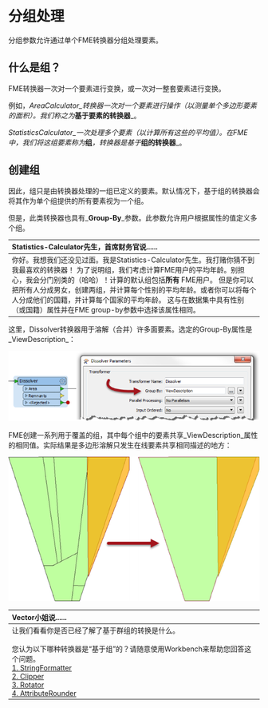 # 分组处理

分组参数允许通过单个FME转换器分组处理要素。

## 什么是组？

FME转换器一次对一个要素进行变换，或一次对一整套要素进行变换。

例如，_AreaCalculator_转换器一次对一个要素进行操作（以测量单个多边形要素的面积）。我们称之为_**基于要素的转换器**_。

_StatisticsCalculator_一次处理多个要素（以计算所有这些的平均值）。在FME中，我们将这组要素称为_**组**_，转换器是基于_**组的转换器**_。

## 创建组

因此，组只是由转换器处理的一组已定义的要素。默认情况下，基于组的转换器会将其作为单个组提供的所有要素视为一个组。

但是，此类转换器也具有_**Group-By**_参数。此参数允许用户根据属性的值定义多个组。

|  Statistics-Calculator先生，首席财务官说...... |
| :--- |
|  你好。我想我们还没见过面。我是Statistics-Calculator先生。我打赌你猜不到我最喜欢的转换器！  为了说明组，我们考虑计算FME用户的平均年龄。别担心，我会分门别类的（哈哈）！计算的默认组包括**所有** FME用户。  但是你可以把所有人分成男女，创建两组，并计算每个性别的平均年龄。或者你可以将每个人分成他们的国籍，并计算每个国家的平均年龄。  这与在数据集中具有性别（或国籍）属性并在FME group-by参数中选择该属性相同。 |

这里，Dissolver转换器用于溶解（合并）许多面要素。选定的Group-By属性是_ViewDescription_：

[![](../../.gitbook/assets/img2.034.groupbyparameter.png)](https://github.com/safesoftware/FMETraining/blob/Desktop-Basic-2018/DesktopBasic2Transformation/Images/Img2.034.GroupByParameter.png)

FME创建一系列用于覆盖的组，其中每个组中的要素共享_ViewDescription_属性的相同值。实际结果是多边形溶解只发生在线要素共享相同描述的地方：

[![](../../.gitbook/assets/img2.034b.groupbyresults.png)](https://github.com/safesoftware/FMETraining/blob/Desktop-Basic-2018/DesktopBasic2Transformation/Images/Img2.034b.GroupByResults.png)

|  Vector小姐说...... |
| :--- |
|  让我们看看你是否已经了解了基于群组的转换是什么。  <br><br>您认为以下哪种转换器是“基于组”的？请随意使用Workbench来帮助您回答这个问题。  <br>[1. StringFormatter](http://52.73.3.37/fmedatastreaming/Manual/QAResponse2017.fmw?chapter=2&question=4&answer=1&DestDataset_TEXTLINE=C%3A%5CFMEOutput%5CQAResponse.html) <br>[2. Clipper](http://52.73.3.37/fmedatastreaming/Manual/QAResponse2017.fmw?chapter=2&question=4&answer=2&DestDataset_TEXTLINE=C%3A%5CFMEOutput%5CQAResponse.html) <br>[3. Rotator](http://52.73.3.37/fmedatastreaming/Manual/QAResponse2017.fmw?chapter=2&question=4&answer=3&DestDataset_TEXTLINE=C%3A%5CFMEOutput%5CQAResponse.html) <br>[4. AttributeRounder](http://52.73.3.37/fmedatastreaming/Manual/QAResponse2017.fmw?chapter=2&question=4&answer=4&DestDataset_TEXTLINE=C%3A%5CFMEOutput%5CQAResponse.html) |

